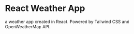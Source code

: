 # React Weather App

a weather app created in React. Powered by Tailwind CSS and OpenWeatherMap API.
